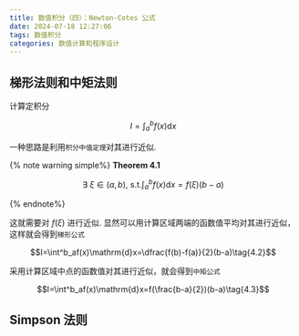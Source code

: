 ```yaml
---
title: 数值积分（四）：Newton-Cotes 公式
date: 2024-07-18 12:27:06
tags: 数值积分
categories: 数值计算和程序设计
---
```

## 梯形法则和中矩法则

计算定积分

$$I=\int^b_af(x)\mathrm{d}x\tag{4.1}$$

一种思路是利用`积分中值定理`对其进行近似.

{% note warning simple%}
**Theorem 4.1**

$$\exists\ \xi\in(a,b),\ \text{s.t.}\int^b_af(x)\mathrm{d}x=f(\xi)(b-a)$$

{% endnote%}

这就需要对 $f(\xi)$ 进行近似. 显然可以用计算区域两端的函数值平均对其进行近似，这样就会得到`梯形公式`

$$I=\int^b_af(x)\mathrm{d}x=\dfrac{f(b)-f(a)}{2}(b-a)\tag{4.2}$$

采用计算区域中点的函数值对其进行近似，就会得到`中矩公式`

$$I=\int^b_af(x)\mathrm{d}x=f(\frac{b-a}{2})(b-a)\tag{4.3}$$

## Simpson 法则


